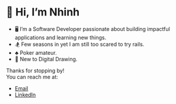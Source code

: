 # 👋 Hi, I’m Nhinh

- 🖥️ I’m a Software Developer passionate about building impactful applications and learning new things.
- :snowboarder: Few seasons in yet I am still too scared to try rails.
- ♣️ Poker amateur.
- :art: New to Digital Drawing.

Thanks for stopping by!\
You can reach me at:
- [Email](mailto:ndao2803@gmail.com)
- [LinkedIn](https://www.linkedin.com/in/nhinhdao/)
<!---
nhinhdao/nhinhdao is a ✨ special ✨ repository because its `README.md` (this file) appears on your GitHub profile.
You can click the Preview link to take a look at your changes.
--->
